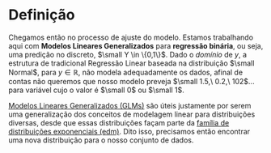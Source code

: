 # Definição
Chegamos então no processo de ajuste do modelo. Estamos trabalhando aqui com **Modelos Lineares Generalizados** para **regressão binária**, ou seja, uma predição no discreto, $\small Y \in \{0,1\}$. Dado o $domínio$ de $y$, a estrutura de tradicional Regressão Linear baseada na distribuição $\small Normal$, para $y \in \mathbb{R}$, não modela adequadamente os dados, afinal de contas não queremos que nosso modelo preveja $\small 1.5,\ 0.2,\ 102$... para variável cujo o valor é $\small 0$ ou $\small 1$.

[Modelos Lineares Generalizados (GLMs)](https://link.springer.com/book/10.1007/978-1-4419-0118-7) são úteis justamente por serem uma generalização dos conceitos de modelagem linear para distribuições diversas, desde que essas distribuições façam parte da [família de distribuições exponenciais (edm)](https://en.wikipedia.org/wiki/Exponential_family). Dito isso, precisamos então encontrar uma nova distribuição para o nosso conjunto de dados.
